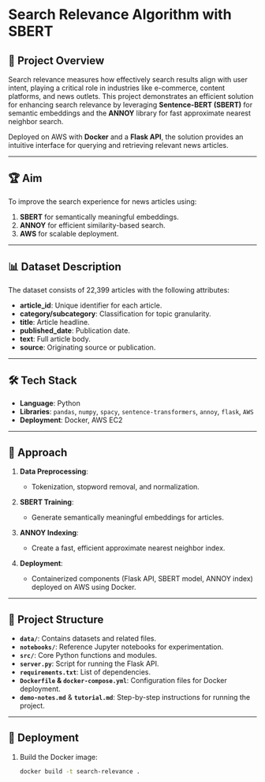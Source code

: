 # Search Relevance Algorithm with SBERT  

## 🚀 Project Overview  
Search relevance measures how effectively search results align with user intent, playing a critical role in industries like e-commerce, content platforms, and news outlets. This project demonstrates an efficient solution for enhancing search relevance by leveraging **Sentence-BERT (SBERT)** for semantic embeddings and the **ANNOY** library for fast approximate nearest neighbor search.  

Deployed on AWS with **Docker** and a **Flask API**, the solution provides an intuitive interface for querying and retrieving relevant news articles.  

---

## 🏆 Aim  
To improve the search experience for news articles using:  
1. **SBERT** for semantically meaningful embeddings.  
2. **ANNOY** for efficient similarity-based search.  
3. **AWS** for scalable deployment.  

---

## 📊 Dataset Description  
The dataset consists of 22,399 articles with the following attributes:  
- **article_id**: Unique identifier for each article.  
- **category/subcategory**: Classification for topic granularity.  
- **title**: Article headline.  
- **published_date**: Publication date.  
- **text**: Full article body.  
- **source**: Originating source or publication.  

---

## 🛠️ Tech Stack  
- **Language**: Python  
- **Libraries**: `pandas`, `numpy`, `spacy`, `sentence-transformers`, `annoy`, `flask`, `AWS`  
- **Deployment**: Docker, AWS EC2  

---

## 📝 Approach  
1. **Data Preprocessing**:  
   - Tokenization, stopword removal, and normalization.  

2. **SBERT Training**:  
   - Generate semantically meaningful embeddings for articles.  

3. **ANNOY Indexing**:  
   - Create a fast, efficient approximate nearest neighbor index.  

4. **Deployment**:  
   - Containerized components (Flask API, SBERT model, ANNOY index) deployed on AWS using Docker.  

---

## 📁 Project Structure  
- **`data/`**: Contains datasets and related files.  
- **`notebooks/`**: Reference Jupyter notebooks for experimentation.  
- **`src/`**: Core Python functions and modules.  
- **`server.py`**: Script for running the Flask API.  
- **`requirements.txt`**: List of dependencies.  
- **`Dockerfile` & `docker-compose.yml`**: Configuration files for Docker deployment.  
- **`demo-notes.md`** & **`tutorial.md`**: Step-by-step instructions for running the project.  

---

## 🐳 Deployment  
1. Build the Docker image:  
   ```bash
   docker build -t search-relevance .  
